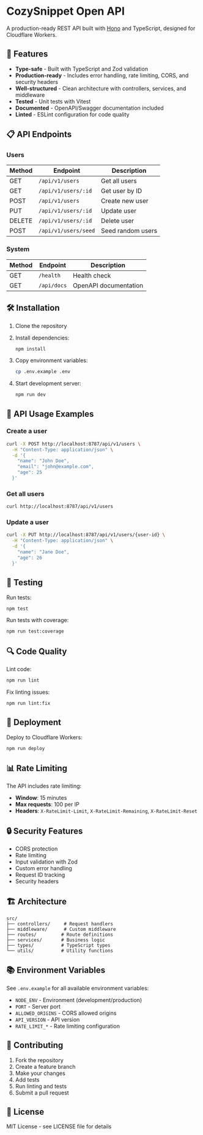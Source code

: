 # CozySnippet Open API

A production-ready REST API built with [Hono](https://hono.dev/) and TypeScript, designed for Cloudflare Workers.

## 🚀 Features

- **Type-safe** - Built with TypeScript and Zod validation
- **Production-ready** - Includes error handling, rate limiting, CORS, and security headers
- **Well-structured** - Clean architecture with controllers, services, and middleware
- **Tested** - Unit tests with Vitest
- **Documented** - OpenAPI/Swagger documentation included
- **Linted** - ESLint configuration for code quality

## 📋 API Endpoints

### Users

| Method | Endpoint | Description |
|--------|----------|-------------|
| GET | `/api/v1/users` | Get all users |
| GET | `/api/v1/users/:id` | Get user by ID |
| POST | `/api/v1/users` | Create new user |
| PUT | `/api/v1/users/:id` | Update user |
| DELETE | `/api/v1/users/:id` | Delete user |
| POST | `/api/v1/users/seed` | Seed random users |

### System

| Method | Endpoint | Description |
|--------|----------|-------------|
| GET | `/health` | Health check |
| GET | `/api/docs` | OpenAPI documentation |

## 🛠️ Installation

1. Clone the repository
2. Install dependencies:
   ```bash
   npm install
   ```

3. Copy environment variables:
   ```bash
   cp .env.example .env
   ```

4. Start development server:
   ```bash
   npm run dev
   ```

## 📝 API Usage Examples

### Create a user
```bash
curl -X POST http://localhost:8787/api/v1/users \
  -H "Content-Type: application/json" \
  -d '{
    "name": "John Doe",
    "email": "john@example.com",
    "age": 25
  }'
```

### Get all users
```bash
curl http://localhost:8787/api/v1/users
```

### Update a user
```bash
curl -X PUT http://localhost:8787/api/v1/users/{user-id} \
  -H "Content-Type: application/json" \
  -d '{
    "name": "Jane Doe",
    "age": 26
  }'
```

## 🧪 Testing

Run tests:
```bash
npm test
```

Run tests with coverage:
```bash
npm run test:coverage
```

## 🔍 Code Quality

Lint code:
```bash
npm run lint
```

Fix linting issues:
```bash
npm run lint:fix
```

## 🚀 Deployment

Deploy to Cloudflare Workers:
```bash
npm run deploy
```

## 📊 Rate Limiting

The API includes rate limiting:
- **Window**: 15 minutes
- **Max requests**: 100 per IP
- **Headers**: `X-RateLimit-Limit`, `X-RateLimit-Remaining`, `X-RateLimit-Reset`

## 🔒 Security Features

- CORS protection
- Rate limiting
- Input validation with Zod
- Custom error handling
- Request ID tracking
- Security headers

## 🏗️ Architecture

```
src/
├── controllers/     # Request handlers
├── middleware/      # Custom middleware
├── routes/         # Route definitions
├── services/       # Business logic
├── types/          # TypeScript types
└── utils/          # Utility functions
```

## 📚 Environment Variables

See `.env.example` for all available environment variables:

- `NODE_ENV` - Environment (development/production)
- `PORT` - Server port
- `ALLOWED_ORIGINS` - CORS allowed origins
- `API_VERSION` - API version
- `RATE_LIMIT_*` - Rate limiting configuration

## 🤝 Contributing

1. Fork the repository
2. Create a feature branch
3. Make your changes
4. Add tests
5. Run linting and tests
6. Submit a pull request

## 📄 License

MIT License - see LICENSE file for details
